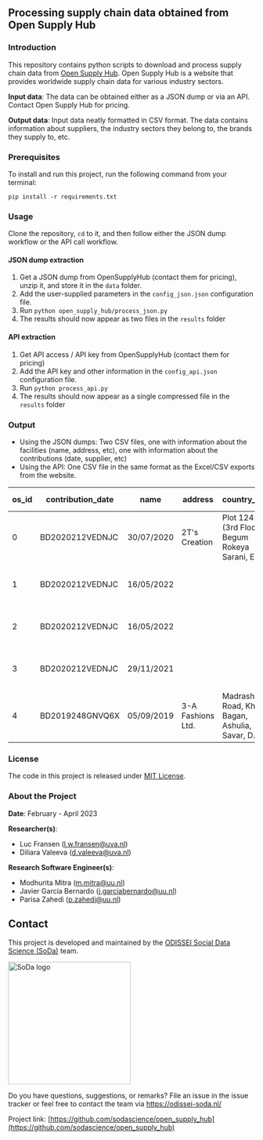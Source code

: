 ## Processing supply chain data obtained from Open Supply Hub

### Introduction

This repository contains python scripts to download and process supply chain data from [Open Supply Hub](https://opensupplyhub.org). Open Supply Hub is a website that provides worldwide supply chain data for various industry sectors.

**Input data**: The data can be obtained either as a JSON dump or via an API. Contact Open Supply Hub for pricing.

**Output data**: Input data neatly formatted in CSV format. The data contains information about suppliers, the industry sectors they belong to, the brands they supply to, etc. 

<!-- TABLE OF CONTENTS -->
### Prerequisites

To install and run this project, run the following command from your terminal:

```
pip install -r requirements.txt
```

### Usage

Clone the repository, `cd` to it, and then follow either the JSON dump workflow or the API call workflow.

#### JSON dump extraction

1. Get a JSON dump from OpenSupplyHub (contact them for pricing), unzip it, and store it in the `data` folder.
2. Add the user-supplied parameters in the `config_json.json` configuration file. 
3. Run `python open_supply_hub/process_json.py`
4. The results should now appear as two files in the `results` folder

#### API extraction

1. Get API access / API key from OpenSupplyHub (contact them for pricing)
2. Add the API key and other information in the `config_api.json` configuration file.
3. Run `python process_api.py`
4. The results should now appear as a single compressed file in the `results` folder

### Output
* Using the JSON dumps: Two CSV files, one with information about the facilities (name, address, etc), one with information about the contributions (date, supplier, etc)
* Using the API: One CSV file in the same format as the Excel/CSV exports from the website.

| os_id | contribution_date | name       | address           | country_code                                      | country_name | lat        | lng        | sector    | contributor (list) | number_of_workers                                 | … | is_closed | contributor_type                             |
| ----- | ----------------- | ---------- | ----------------- | ------------------------------------------------- | ------------ | ---------- | ---------- | --------- | ------------------ | ------------------------------------------------- | - | --------- | -------------------------------------------- |
| 0     | BD2020212VEDNJC   | 30/07/2020 | 2T's Creation     | Plot 1241 (3rd Floor), Begum Rokeya Sarani, Ea... | BD           | Bangladesh | 23.8006254 | 90.371022 | Apparel            | PPE: Mapped in Bangladesh (PPE: Mapped in Bang... | … | FALSE     | Academic / Researcher / Journalist / Student |
| 1     | BD2020212VEDNJC   | 16/05/2022 |                   |                                                   |              |            |            |           | Apparel            | BRAC University (Mapped in Bangladesh: Export ... | … |           | Academic / Researcher / Journalist / Student |
| 2     | BD2020212VEDNJC   | 16/05/2022 |                   |                                                   |              |            |            |           | Apparel            | An Academic / Researcher / Journalist / Studen... | … |           | Academic / Researcher / Journalist / Student |
| 3     | BD2020212VEDNJC   | 29/11/2021 |                   |                                                   |              |            |            |           | Apparel            | BRAC University (API)                             | … |           | Academic / Researcher / Journalist / Student |
| 4     | BD2019248GNVQ6X   | 05/09/2019 | 3-A Fashions Ltd. | Madrasha Road, Khejur Bagan, Ashulia, Savar, D... | BD           | Bangladesh | 23.8909633 | 90.329906 | Apparel            | BRAC University (Mapped in Bangladesh: Export-... | … | FALSE     | Academic / Researcher / Journalist / Student |

### License

The code in this project is released under [MIT License](/LICENSE).

<!-- ABOUT THE PROJECT -->
### About the Project

**Date**: February - April 2023

**Researcher(s)**:

- Luc Fransen (l.w.fransen@uva.nl)
- Diliara Valeeva (d.valeeva@uva.nl)

**Research Software Engineer(s)**:

- Modhurita Mitra (m.mitra@uu.nl)
- Javier Garcia Bernardo (j.garciabernardo@uu.nl)
- Parisa Zahedi (p.zahedi@uu.nl)

<!-- CONTACT -->
## Contact

This project is developed and maintained by the [ODISSEI Social Data
Science (SoDa)](https://odissei-data.nl/nl/soda/) team.

<img src="https://odissei-soda.nl/images/logos/soda_logo.svg" alt="SoDa logo" width="250px"/>

Do you have questions, suggestions, or remarks? File an issue in the issue tracker or feel free to contact the team via https://odissei-soda.nl/

Project link: [https://github.com/sodascience/open_supply_hub](https://github.com/sodascience/open_supply_hub)

